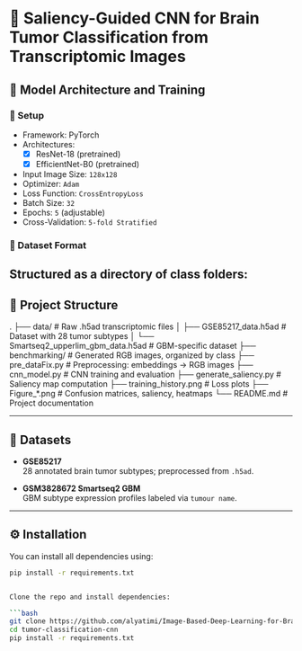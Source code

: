 # 🧠 Saliency-Guided CNN for Brain Tumor Classification from Transcriptomic Images

## 🧠 Model Architecture and Training

### 🔧 Setup
- Framework: PyTorch
- Architectures:
  - [x] ResNet-18 (pretrained)
  - [x] EfficientNet-B0 (pretrained)
- Input Image Size: `128x128`
- Optimizer: `Adam`
- Loss Function: `CrossEntropyLoss`
- Batch Size: `32`
- Epochs: `5` (adjustable)
- Cross-Validation: `5-fold Stratified`

### 📁 Dataset Format
Structured as a directory of class folders:
---

## 📂 Project Structure

.
├── data/ # Raw .h5ad transcriptomic files
│ ├── GSE85217_data.h5ad # Dataset with 28 tumor subtypes
│ └── Smartseq2_upperlim_gbm_data.h5ad # GBM-specific dataset
├── benchmarking/ # Generated RGB images, organized by class
├── pre_dataFix.py # Preprocessing: embeddings → RGB images
├── cnn_model.py # CNN training and evaluation
├── generate_saliency.py # Saliency map computation
├── training_history.png # Loss plots
├── Figure_*.png # Confusion matrices, saliency, heatmaps
└── README.md # Project documentation


---

## 🧬 Datasets

- **GSE85217**  
  28 annotated brain tumor subtypes; preprocessed from `.h5ad`.

- **GSM3828672 Smartseq2 GBM**  
  GBM subtype expression profiles labeled via `tumour name`.

---

## ⚙️ Installation

You can install all dependencies using:
```bash
pip install -r requirements.txt


Clone the repo and install dependencies:

```bash
git clone https://github.com/alyatimi/Image-Based-Deep-Learning-for-Brain-Tumour-Transcriptomics.git
cd tumor-classification-cnn
pip install -r requirements.txt
